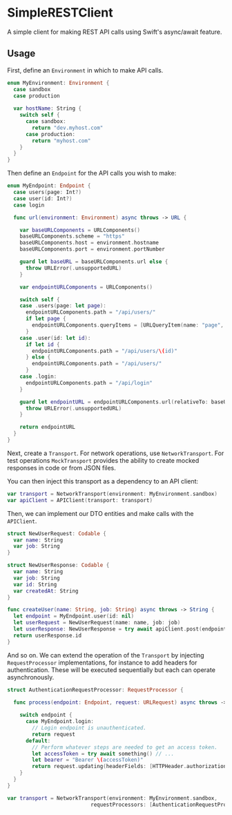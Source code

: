 # SimpleRESTClient

A simple client for making REST API calls using Swift's async/await feature.

## Usage

First, define an ``Environment`` in which to make API calls.

```swift
enum MyEnvironment: Environment {
  case sandbox
  case production
  
  var hostName: String {
    switch self {
      case sandbox:
        return "dev.myhost.com"
      case production:
        return "myhost.com"
    }
  }
}
```

Then define an ``Endpoint`` for the API calls you wish to make:

```swift
enum MyEndpoint: Endpoint {
  case users(page: Int?)
  case user(id: Int?)
  case login

  func url(environment: Environment) async throws -> URL {

    var baseURLComponents = URLComponents()
    baseURLComponents.scheme = "https"
    baseURLComponents.host = environment.hostname
    baseURLComponents.port = environment.portNumber

    guard let baseURL = baseURLComponents.url else {
      throw URLError(.unsupportedURL)
    }

    var endpointURLComponents = URLComponents()

    switch self {
    case .users(page: let page):
      endpointURLComponents.path = "/api/users/"
      if let page {
        endpointURLComponents.queryItems = [URLQueryItem(name: "page", value: String(page))]
      }
    case .user(id: let id):
      if let id {
        endpointURLComponents.path = "/api/users/\(id)"
      } else {
        endpointURLComponents.path = "/api/users/"
      }
    case .login:
      endpointURLComponents.path = "/api/login"
    }

    guard let endpointURL = endpointURLComponents.url(relativeTo: baseURL) else {
      throw URLError(.unsupportedURL)
    }

    return endpointURL
  }
}
```

Next, create a ``Transport``. For network operations, use ``NetworkTransport``. 
For test operations ``MockTransport`` provides the ability to create mocked responses 
in code or from JSON files. 

You can then inject this transport as a dependency to an API client:

```swift
var transport = NetworkTransport(environment: MyEnvironment.sandbox)
var apiClient = APIClient(transport: transport)
```

Then, we can implement our DTO entities and make calls with the ``APIClient``.

```swift
struct NewUserRequest: Codable {
  var name: String
  var job: String
}

struct NewUserResponse: Codable {
  var name: String
  var job: String
  var id: String
  var createdAt: String
}
```

```swift
func createUser(name: String, job: String) async throws -> String {
  let endpoint = MyEndpoint.user(id: nil)
  let userRequest = NewUserRequest(name: name, job: job)
  let userResponse: NewUserResponse = try await apiClient.post(endpoint: endpoint, value: userRequest)
  return userResponse.id
}
```

And so on. We can extend the operation of the ``Transport`` by injecting ``RequestProcessor`` implementations,
for instance to add headers for authentication. These will be executed sequentially but each can operate
asynchronously.

```swift
struct AuthenticationRequestProcessor: RequestProcessor {

  func process(endpoint: Endpoint, request: URLRequest) async throws -> URLRequest {
  
    switch endpoint {
      case MyEndpoint.login:
        // Login endpoint is unauthenticated.
        return request
      default:
        // Perform whatever steps are needed to get an access token.
        let accessToken = try await something() // ...
        let bearer = "Bearer \(accessToken)"
        return request.updating(headerFields: [HTTPHeader.authorization: bearer])
    }
  }
}

var transport = NetworkTransport(environment: MyEnvironment.sandbox, 
                           requestProcessors: [AuthenticationRequestProcessor()])
```
